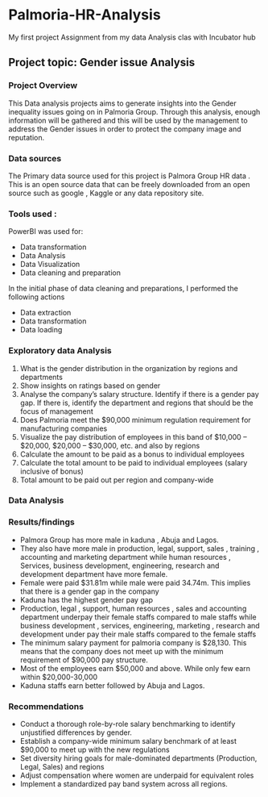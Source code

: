 # Palmoria-HR-Analysis
My first project Assignment from my data Analysis clas with Incubator hub

## Project topic: Gender issue Analysis
 
### Project Overview 
This Data analysis projects aims to generate insights into the Gender inequality issues going on in Palmoria Group. Through this analysis, enough information  will be gathered and this  will be used by   the management to address the  Gender issues in order to protect the company image and reputation.
### Data sources
The Primary data source used for this project is Palmora Group HR data . This is an open source data that can be freely downloaded from an open source such as google , Kaggle or any data repository site.
### Tools used : 
PowerBI was used for: 
- Data transformation
- Data Analysis
- Data Visualization
- Data cleaning and preparation
  
In the initial phase of data cleaning and preparations, I performed the following actions
- Data extraction 
- Data transformation
- Data loading

 ### Exploratory data Analysis
1.	What is the gender distribution in the organization by  regions and departments 
2.	 Show insights on ratings based on gender
3.	Analyse the company’s salary structure. Identify if there is a gender pay gap. If there is, identify the department and regions that should be the focus of management
4.	Does Palmoria meet the $90,000 minimum regulation requirement for manufacturing companies
5.	Visualize the pay distribution of employees in this band of $10,000 – $20,000, $20,000 – $30,000, etc. and also by regions
6.	Calculate the amount to be paid as a bonus to individual employees 
7.	 Calculate the total amount to be paid to individual employees (salary inclusive of bonus) 
8.	Total amount to be paid out per region and company-wide


### Data Analysis










### Results/findings 
- Palmora Group  has more male in kaduna , Abuja and Lagos.
- They also have more male in production, legal, support, sales , training , accounting and marketing department  while human resources , Services, business development, engineering, research and development  department have more female.
- Female were paid $31.81m while male were paid 34.74m. This implies that there is a gender gap  in the company
- Kaduna has the highest gender pay gap
- Production, legal , support, human resources , sales and accounting department underpay their female  staffs compared to male staffs while business development , services, engineering,  marketing , research and development under pay their male staffs compared to the female staffs
- The minimum salary payment for palmoria company is $28,130. This means that the company does not meet up with the minimum requirement of $90,000 pay structure.
- Most of the employees earn $50,000 and above. While only few earn within $20,000-30,000
- Kaduna staffs earn better followed by Abuja and Lagos.

### Recommendations 
- Conduct a thorough role-by-role salary benchmarking to identify unjustified differences by gender.
- Establish a company-wide minimum salary benchmark of at least $90,000 to meet up with the new regulations 
- Set diversity hiring goals for male-dominated departments (Production, Legal, Sales) and regions
- Adjust compensation where women are underpaid for equivalent roles
- Implement a standardized pay band system across all regions.




















